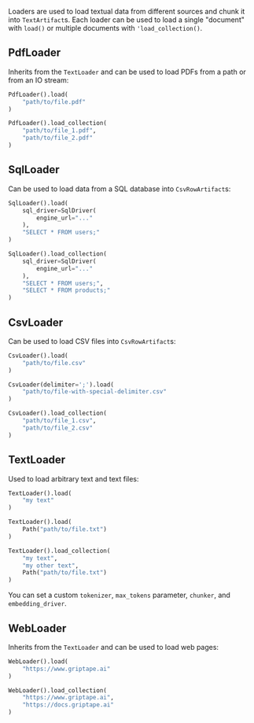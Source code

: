 Loaders are used to load textual data from different sources and chunk it into `TextArtifact`s. Each loader can be used to load a single "document" with `load()` or multiple documents with `'load_collection()`.

## PdfLoader

Inherits from the `TextLoader` and can be used to load PDFs from a path or from an IO stream:

```python
PdfLoader().load(
    "path/to/file.pdf"
)

PdfLoader().load_collection(
    "path/to/file_1.pdf",
    "path/to/file_2.pdf"
)
```

## SqlLoader

Can be used to load data from a SQL database into `CsvRowArtifact`s:

```python
SqlLoader().load(
    sql_driver=SqlDriver(
        engine_url="..."
    ),
    "SELECT * FROM users;"
)

SqlLoader().load_collection(
    sql_driver=SqlDriver(
        engine_url="..."
    ),
    "SELECT * FROM users;",
    "SELECT * FROM products;"
)
```

## CsvLoader

Can be used to load CSV files into `CsvRowArtifact`s:

```python
CsvLoader().load(
    "path/to/file.csv"
)

CsvLoader(delimiter=';').load(
    "path/to/file-with-special-delimiter.csv"
)

CsvLoader().load_collection(
    "path/to/file_1.csv",
    "path/to/file_2.csv"
)
```

## TextLoader

Used to load arbitrary text and text files:

```python
TextLoader().load(
    "my text"
)

TextLoader().load(
    Path("path/to/file.txt")
)

TextLoader().load_collection(
    "my text",
    "my other text",
    Path("path/to/file.txt")
)
```

You can set a custom `tokenizer`, `max_tokens` parameter, `chunker`, and `embedding_driver`.

## WebLoader

Inherits from the `TextLoader` and can be used to load web pages:

```python
WebLoader().load(
    "https://www.griptape.ai"
)

WebLoader().load_collection(
    "https://www.griptape.ai",
    "https://docs.griptape.ai"
)
```
